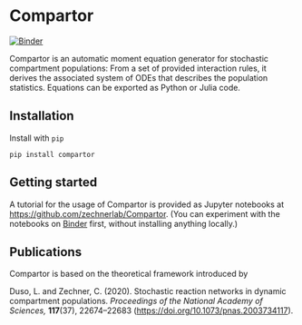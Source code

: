 
# Compartor

[![Binder](https://mybinder.org/badge_logo.svg)](https://mybinder.org/v2/gh/zechnerlab/Compartor/master)

Compartor is an automatic moment equation generator for stochastic compartment populations:
From a set of provided interaction rules, it derives the associated system of ODEs that describes the population statistics.
Equations can be exported as Python or Julia code.


## Installation

Install with `pip`
```
pip install compartor
```


## Getting started

A tutorial for the usage of Compartor is provided as Jupyter notebooks at https://github.com/zechnerlab/Compartor.
(You can experiment with the notebooks on [Binder](https://mybinder.org/v2/gh/zechnerlab/Compartor/master) first, without installing anything locally.)

## Publications

Compartor is based on the theoretical framework introduced by

Duso, L. and Zechner, C. (2020).
Stochastic reaction networks in dynamic compartment populations.
*Proceedings of the National Academy of Sciences,* **117**(37), 22674–22683 (https://doi.org/10.1073/pnas.2003734117).


